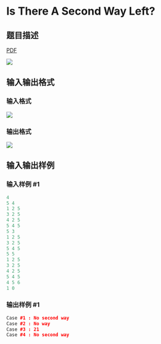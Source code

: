 # Is There A Second Way Left?

## 题目描述

[problemUrl]: https://uva.onlinejudge.org/index.php?option=com_onlinejudge&Itemid=8&category=16&page=show_problem&problem=1403

[PDF](https://uva.onlinejudge.org/external/104/p10462.pdf)

![](https://cdn.luogu.com.cn/upload/vjudge_pic/UVA10462/29fa9a012c5a6756e53a294cb70c470040dc8e0b.png)

## 输入输出格式

### 输入格式

![](https://cdn.luogu.com.cn/upload/vjudge_pic/UVA10462/2ecd9fb0311c30d0acbb90e7db8a018cdc72ef0f.png)

### 输出格式

![](https://cdn.luogu.com.cn/upload/vjudge_pic/UVA10462/362641b23cc29d7a2ce8c43c2e58ab9dacd3d9e1.png)

## 输入输出样例

### 输入样例 #1

```cpp
4
5 4
1 2 5
3 2 5
4 2 5
5 4 5
5 3
1 2 5
3 2 5
5 4 5
5 5
1 2 5
3 2 5
4 2 5
5 4 5
4 5 6
1 0
```


### 输出样例 #1

```cpp
Case #1 : No second way
Case #2 : No way
Case #3 : 21
Case #4 : No second way
```


